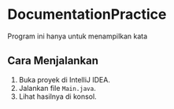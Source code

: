 # DocumentationPractice

Program ini hanya untuk menampilkan kata

## Cara Menjalankan
1. Buka proyek di IntelliJ IDEA.
2. Jalankan file `Main.java`.
3. Lihat hasilnya di konsol.


